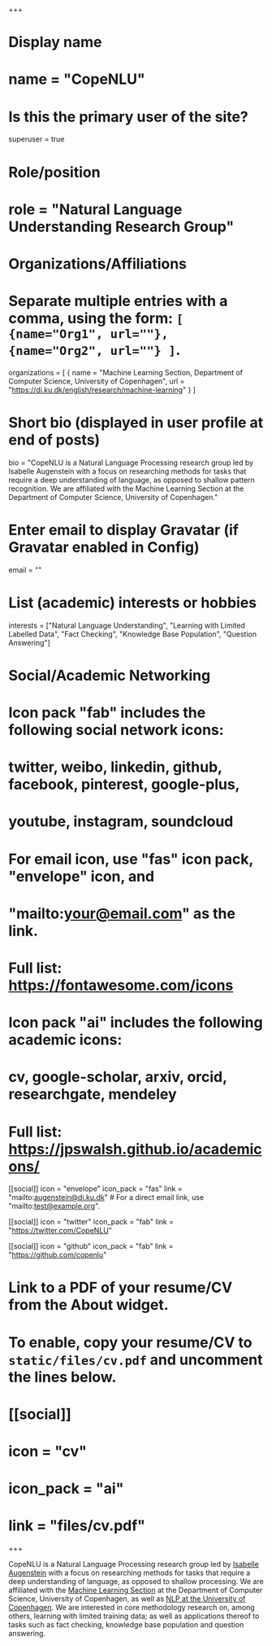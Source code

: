 +++
# Display name
# name = "CopeNLU"

# Is this the primary user of the site?
superuser = true

# Role/position
# role = "Natural Language Understanding Research Group"

# Organizations/Affiliations
#   Separate multiple entries with a comma, using the form: `[ {name="Org1", url=""}, {name="Org2", url=""} ]`.
organizations = [ { name = "Machine Learning Section, Department of Computer Science, University of Copenhagen", url = "https://di.ku.dk/english/research/machine-learning" } ]

# Short bio (displayed in user profile at end of posts)
bio = "CopeNLU is a Natural Language Processing research group led by Isabelle Augenstein with a focus on researching methods for tasks that require a deep understanding of language, as opposed to shallow pattern recognition. We are affiliated with the Machine Learning Section at the Department of Computer Science, University of Copenhagen."

# Enter email to display Gravatar (if Gravatar enabled in Config)
email = ""

# List (academic) interests or hobbies
interests = ["Natural Language Understanding", "Learning with Limited Labelled Data", "Fact Checking", "Knowledge Base Population", "Question Answering"]


# Social/Academic Networking
#
# Icon pack "fab" includes the following social network icons:
#
#   twitter, weibo, linkedin, github, facebook, pinterest, google-plus,
#   youtube, instagram, soundcloud
#
#   For email icon, use "fas" icon pack, "envelope" icon, and
#   "mailto:your@email.com" as the link.
#
#   Full list: https://fontawesome.com/icons
#
# Icon pack "ai" includes the following academic icons:
#
#   cv, google-scholar, arxiv, orcid, researchgate, mendeley
#
#   Full list: https://jpswalsh.github.io/academicons/

[[social]]
  icon = "envelope"
  icon_pack = "fas"
  link = "mailto:augenstein@di.ku.dk"  # For a direct email link, use "mailto:test@example.org".

[[social]]
  icon = "twitter"
  icon_pack = "fab"
  link = "https://twitter.com/CopeNLU"

[[social]]
  icon = "github"
  icon_pack = "fab"
  link = "https://github.com/copenlu"

# Link to a PDF of your resume/CV from the About widget.
# To enable, copy your resume/CV to `static/files/cv.pdf` and uncomment the lines below.
# [[social]]
#   icon = "cv"
#   icon_pack = "ai"
#   link = "files/cv.pdf"

+++

CopeNLU is a Natural Language Processing research group led by <a href="http://isabelleaugenstein.github.io">Isabelle Augenstein</a> with a focus on researching methods for tasks that require a deep understanding of language, as opposed to shallow processing.
We are affiliated with the <a href="https://di.ku.dk/english/research/machine-learning">Machine Learning Section</a> at the Department of Computer Science, University of Copenhagen, as well as <a href="https://di.ku.dk/english/research/imagesection/nlp/">NLP at the University of Copenhagen</a>. We are interested in core methodology research on, among others, learning with limited training data; as well as applications thereof to tasks such as fact checking, knowledge base population and question answering.
